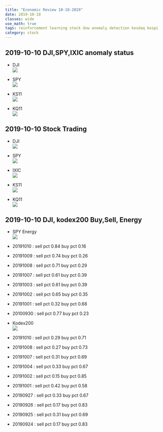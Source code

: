 ```yaml
---
title: "Economic Review 10-10-2019"
date: 2019-10-10
classes: wide
use_math: true
tags: reinforcement learning stock dow anomaly detection kosdaq kospi
category: stock
---
```



## 2019-10-10 DJI,SPY,IXIC anomaly status
- DJI  
![](../../pictures/stock_analysis/20191010_dji.png)  
- SPY  
![](../../pictures/stock_analysis/20191010_spy.png)  

- KS11  
![](../../pictures/stock_analysis/20191010_ks11.png)  
- KQ11  
![](../../pictures/stock_analysis/20191010_kq11.png)  


## 2019-10-10 Stock Trading
- DJI  
![](../../pictures/stock_analysis/20191010_dji_trade.png)  
- SPY  
![](../../pictures/stock_analysis/20191010_spy_trade.png)  
- IXIC  
![](../../pictures/stock_analysis/20191010_ixic_trade.png)  


- KS11  
![](../../pictures/stock_analysis/20191010_ks11_trade.png)  
- KQ11  
![](../../pictures/stock_analysis/20191010_kq11_trade.png)  




## 2019-10-10 DJI, kodex200 Buy,Sell, Energy
- SPY Energy  
![](../../pictures/stock_analysis/20191010_spy_energy.png)  

- 20191010 : sell pct 0.84 buy pct 0.16
- 20191009 : sell pct 0.74 buy pct 0.26
- 20191008 : sell pct 0.71 buy pct 0.29
- 20191007 : sell pct 0.61 buy pct 0.39
- 20191003 : sell pct 0.61 buy pct 0.39
- 20191002 : sell pct 0.65 buy pct 0.35
- 20191001 : sell pct 0.32 buy pct 0.68
- 20100930 : sell pct 0.77 buy pct 0.23

- Kodex200  
![](../../pictures/stock_analysis/20191010_kodex200_energy.png)  

- 20191010 : sell pct 0.29 buy pct 0.71
- 20191008 : sell pct 0.27 buy pct 0.73
- 20191007 : sell pct 0.31 buy pct 0.69
- 20191004 : sell pct 0.33 buy pct 0.67
- 20191002 : sell pct 0.15 buy pct 0.85
- 20191001 : sell pct 0.42 buy pct 0.58
- 20190927 : sell pct 0.33 buy pct 0.67
- 20190926 : sell pct 0.17 buy pct 0.83
- 20190925 : sell pct 0.31 buy pct 0.69
- 20190924 : sell pct 0.17 buy pct 0.83

